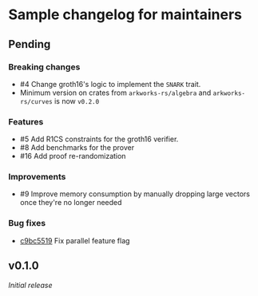 # Sample changelog for maintainers

## Pending

### Breaking changes
- #4 Change groth16's logic to implement the `SNARK` trait.
- Minimum version on crates from `arkworks-rs/algebra` and `arkworks-rs/curves` is now `v0.2.0`

### Features
- #5 Add R1CS constraints for the groth16 verifier.
- #8 Add benchmarks for the prover
- #16 Add proof re-randomization

### Improvements
- #9 Improve memory consumption by manually dropping large vectors once they're no longer needed

### Bug fixes
- [c9bc5519](https://github.com/arkworks-rs/groth16/commit/885b9b569522f59a7eb428d1095f442ec9bc5519) Fix parallel feature flag

## v0.1.0

_Initial release_